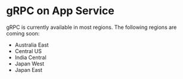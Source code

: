 # gRPC on App Service

gRPC is currently available in most regions.  The following regions are coming soon:

- Australia East
- Central US
- India Central
- Japan West
- Japan East